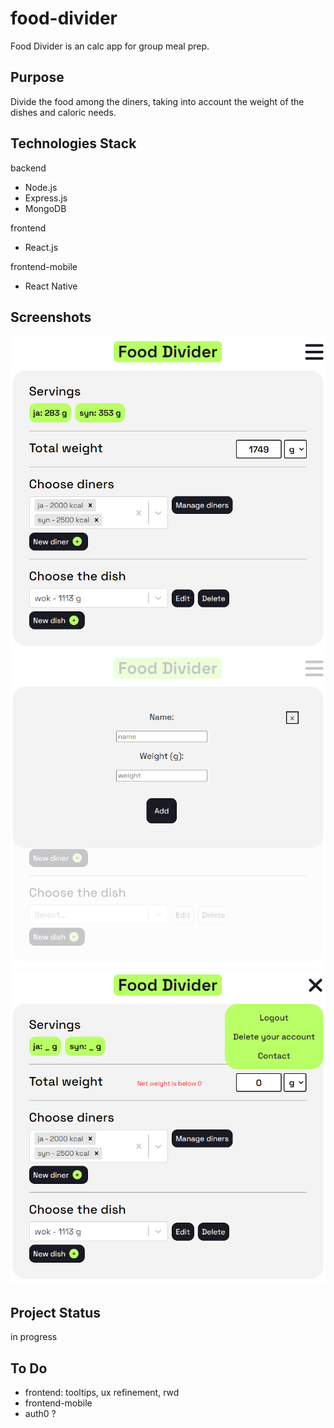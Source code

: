 # food-divider

Food Divider is an calc app for group meal prep.

## Purpose

Divide the food among the diners, taking into account the weight of the dishes and caloric needs.

## Technologies Stack

backend

- Node.js
- Express.js
- MongoDB

frontend

- React.js

frontend-mobile

- React Native

## Screenshots

![example](https://github.com/karolina269/food-divider/blob/master/screenshots/example.png?raw=true)
![modal](https://github.com/karolina269/food-divider/blob/master/screenshots/newdish.png?raw=true)
![navigation](https://github.com/karolina269/food-divider/blob/master/screenshots/nav.png?raw=true)

## Project Status

in progress

## To Do

- frontend: tooltips, ux refinement, rwd
- frontend-mobile
- auth0 ?
